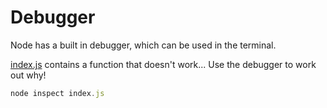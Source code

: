 # Debugger

Node has a built in debugger, which can be used in the terminal.

[index.js](index.js) contains a function that doesn't work... Use the debugger to work out why!

```js
node inspect index.js
```